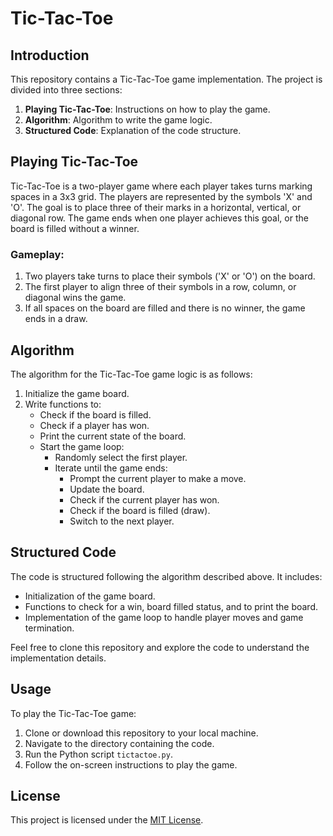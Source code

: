 # Tic-Tac-Toe

## Introduction
This repository contains a Tic-Tac-Toe game implementation. The project is divided into three sections:
1. **Playing Tic-Tac-Toe**: Instructions on how to play the game.
2. **Algorithm**: Algorithm to write the game logic.
3. **Structured Code**: Explanation of the code structure.

## Playing Tic-Tac-Toe
Tic-Tac-Toe is a two-player game where each player takes turns marking spaces in a 3x3 grid. The players are represented by the symbols 'X' and 'O'. The goal is to place three of their marks in a horizontal, vertical, or diagonal row. The game ends when one player achieves this goal, or the board is filled without a winner.

### Gameplay:
1. Two players take turns to place their symbols ('X' or 'O') on the board.
2. The first player to align three of their symbols in a row, column, or diagonal wins the game.
3. If all spaces on the board are filled and there is no winner, the game ends in a draw.

## Algorithm
The algorithm for the Tic-Tac-Toe game logic is as follows:
1. Initialize the game board.
2. Write functions to:
   - Check if the board is filled.
   - Check if a player has won.
   - Print the current state of the board.
   - Start the game loop:
     - Randomly select the first player.
     - Iterate until the game ends:
       - Prompt the current player to make a move.
       - Update the board.
       - Check if the current player has won.
       - Check if the board is filled (draw).
       - Switch to the next player.

## Structured Code
The code is structured following the algorithm described above. It includes:
- Initialization of the game board.
- Functions to check for a win, board filled status, and to print the board.
- Implementation of the game loop to handle player moves and game termination.

Feel free to clone this repository and explore the code to understand the implementation details.

## Usage
To play the Tic-Tac-Toe game:
1. Clone or download this repository to your local machine.
2. Navigate to the directory containing the code.
3. Run the Python script `tictactoe.py`.
4. Follow the on-screen instructions to play the game.

## License
This project is licensed under the [MIT License](LICENSE).

